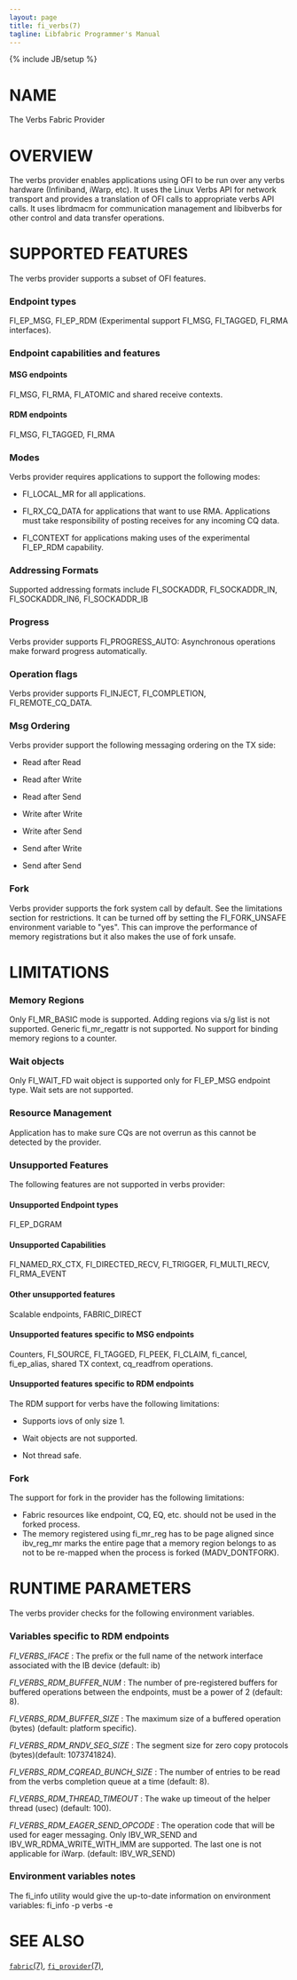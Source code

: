 ```yaml
---
layout: page
title: fi_verbs(7)
tagline: Libfabric Programmer's Manual
---
```

{% include JB/setup %}

# NAME

The Verbs Fabric Provider

# OVERVIEW

The verbs provider enables applications using OFI to be run over any verbs
hardware (Infiniband, iWarp, etc). It uses the Linux Verbs API for network
transport and provides a translation of OFI calls to appropriate verbs API calls.
It uses librdmacm for communication management and libibverbs for other control
and data transfer operations.

# SUPPORTED FEATURES

The verbs provider supports a subset of OFI features.

### Endpoint types
FI_EP_MSG, FI_EP_RDM (Experimental support FI_MSG, FI_TAGGED, FI_RMA interfaces).

### Endpoint capabilities and features

#### MSG endpoints
FI_MSG, FI_RMA, FI_ATOMIC and shared receive contexts.

#### RDM endpoints
FI_MSG, FI_TAGGED, FI_RMA

### Modes
Verbs provider requires applications to support the following modes:

  * FI_LOCAL_MR for all applications.

  * FI_RX_CQ_DATA for applications that want to use RMA. Applications must
    take responsibility of posting receives for any incoming CQ data.

  * FI_CONTEXT for applications making uses of the experimental FI_EP_RDM capability.

### Addressing Formats
Supported addressing formats include FI_SOCKADDR, FI_SOCKADDR_IN, FI_SOCKADDR_IN6,
FI_SOCKADDR_IB

### Progress
Verbs provider supports FI_PROGRESS_AUTO: Asynchronous operations make forward
progress automatically.

### Operation flags
Verbs provider supports FI_INJECT, FI_COMPLETION, FI_REMOTE_CQ_DATA.

### Msg Ordering
Verbs provider support the following messaging ordering on the TX side:

  * Read after Read

  * Read after Write

  * Read after Send

  * Write after Write

  * Write after Send

  * Send after Write

  * Send after Send

### Fork
Verbs provider supports the fork system call by default. See the limitations section
for restrictions. It can be turned off by setting the FI_FORK_UNSAFE environment
variable to "yes". This can improve the performance of memory registrations but it
also makes the use of fork unsafe.

# LIMITATIONS

### Memory Regions
Only FI_MR_BASIC mode is supported. Adding regions via s/g list is not supported.
Generic fi_mr_regattr is not supported. No support for binding memory regions to
a counter.

### Wait objects
Only FI_WAIT_FD wait object is supported only for FI_EP_MSG endpoint type.
Wait sets are not supported.

### Resource Management
Application has to make sure CQs are not overrun as this cannot be detected
by the provider.

### Unsupported Features
The following features are not supported in verbs provider:

#### Unsupported Endpoint types
FI_EP_DGRAM

#### Unsupported Capabilities
FI_NAMED_RX_CTX, FI_DIRECTED_RECV, FI_TRIGGER, FI_MULTI_RECV, FI_RMA_EVENT

#### Other unsupported features
Scalable endpoints, FABRIC_DIRECT

#### Unsupported features specific to MSG endpoints
Counters, FI_SOURCE, FI_TAGGED, FI_PEEK, FI_CLAIM, fi_cancel, fi_ep_alias,
shared TX context, cq_readfrom operations.

#### Unsupported features specific to RDM endpoints
The RDM support for verbs have the following limitations:

  * Supports iovs of only size 1.

  * Wait objects are not supported.

  * Not thread safe.

### Fork
The support for fork in the provider has the following limitations:

  * Fabric resources like endpoint, CQ, EQ, etc. should not be used in the
    forked process.
  * The memory registered using fi_mr_reg has to be page aligned since ibv_reg_mr
    marks the entire page that a memory region belongs to as not to be re-mapped
    when the process is forked (MADV_DONTFORK).

# RUNTIME PARAMETERS

The verbs provider checks for the following environment variables.

### Variables specific to RDM endpoints

*FI_VERBS_IFACE*
: The prefix or the full name of the network interface associated with the IB device (default: ib)

*FI_VERBS_RDM_BUFFER_NUM*
: The number of pre-registered buffers for buffered operations between the endpoints,
  must be a power of 2 (default: 8).

*FI_VERBS_RDM_BUFFER_SIZE*
: The maximum size of a buffered operation (bytes) (default: platform specific).

*FI_VERBS_RDM_RNDV_SEG_SIZE*
: The segment size for zero copy protocols (bytes)(default: 1073741824).

*FI_VERBS_RDM_CQREAD_BUNCH_SIZE*
: The number of entries to be read from the verbs completion queue at a time (default: 8).

*FI_VERBS_RDM_THREAD_TIMEOUT*
: The wake up timeout of the helper thread (usec) (default: 100).

*FI_VERBS_RDM_EAGER_SEND_OPCODE*
: The operation code that will be used for eager messaging. Only IBV_WR_SEND and
  IBV_WR_RDMA_WRITE_WITH_IMM are supported. The last one is not applicable for iWarp.
  (default: IBV_WR_SEND)

### Environment variables notes
The fi_info utility would give the up-to-date information on environment variables:
fi_info -p verbs -e

# SEE ALSO

[`fabric`(7)](fabric.7.html),
[`fi_provider`(7)](fi_provider.7.html),
